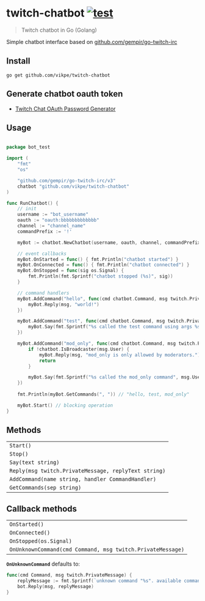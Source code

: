 # twitch-chatbot [![test](https://github.com/vikpe/twitch-chatbot/actions/workflows/test.yml/badge.svg)](https://github.com/vikpe/twitch-chatbot/actions/workflows/test.yml)

> Twitch chatbot in Go (Golang)

Simple chatbot interface based on [github.com/gempir/go-twitch-irc](https://github.com/gempir/go-twitch-irc)

## Install

```shell
go get github.com/vikpe/twitch-chatbot
```

## Generate chatbot oauth token

* [Twitch Chat OAuth Password Generator](https://twitchapps.com/tmi/)

## Usage

```go

package bot_test

import (
	"fmt"
	"os"

	"github.com/gempir/go-twitch-irc/v3"
	chatbot "github.com/vikpe/twitch-chatbot"
)

func RunChatbot() {
	// init
	username := "bot_username"
	oauth := "oauth:bbbbbbbbbbbbb"
	channel := "channel_name"
	commandPrefix := '!'

	myBot := chatbot.NewChatbot(username, oauth, channel, commandPrefix)

	// event callbacks
	myBot.OnStarted = func() { fmt.Println("chatbot started") }
	myBot.OnConnected = func() { fmt.Println("chatbot connected") }
	myBot.OnStopped = func(sig os.Signal) {
		fmt.Println(fmt.Sprintf("chatbot stopped (%s)", sig))
	}

	// command handlers
	myBot.AddCommand("hello", func(cmd chatbot.Command, msg twitch.PrivateMessage) {
		myBot.Reply(msg, "world!")
	})

	myBot.AddCommand("test", func(cmd chatbot.Command, msg twitch.PrivateMessage) {
		myBot.Say(fmt.Sprintf("%s called the test command using args %s", msg.User.Name, cmd.ArgsToString()))
	})

	myBot.AddCommand("mod_only", func(cmd chatbot.Command, msg twitch.PrivateMessage) {
		if !chatbot.IsBroadcaster(msg.User) {
			myBot.Reply(msg, "mod_only is only allowed by moderators.")
			return
		}

		myBot.Say(fmt.Sprintf("%s called the mod_only command", msg.User.Name))
	})
	
	fmt.Println(myBot.GetCommands(", ")) // "hello, test, mod_only"

	myBot.Start() // blocking operation
}
```

## Methods

|                                                      |
|------------------------------------------------------|
| `Start()`                                            |
| `Stop()`                                             |
| `Say(text string)`                                   |
| `Reply(msg twitch.PrivateMessage, replyText string)` |
| `AddCommand(name string, handler CommandHandler)`    |
| `GetCommands(sep string)`                            |

## Callback methods

|                                                            |
|------------------------------------------------------------|
| `OnStarted()`                                              |
| `OnConnected()`                                            |
| `OnStopped(os.Signal)`                                     |
| `OnUnknownCommand(cmd Command, msg twitch.PrivateMessage)` |

**`OnUnknownCommand`** defaults to:
```go
func(cmd Command, msg twitch.PrivateMessage) {
    replyMessage := fmt.Sprintf(`unknown command "%s". available commands: %s`, cmd.Name, bot.GetCommands(", "))
    bot.Reply(msg, replyMessage)
}
```
